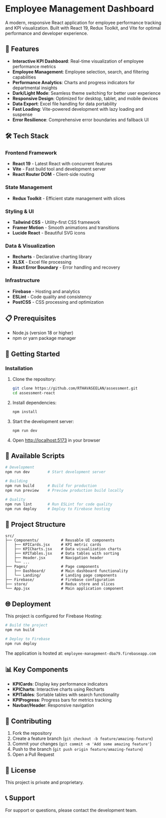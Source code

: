 # Employee Management Dashboard

A modern, responsive React application for employee performance tracking and KPI visualization. Built with React 19, Redux Toolkit, and Vite for optimal performance and developer experience.

## 🚀 Features

- **Interactive KPI Dashboard**: Real-time visualization of employee performance metrics
- **Employee Management**: Employee selection, search, and filtering capabilities
- **Performance Analytics**: Charts and progress indicators for departmental insights
- **Dark/Light Mode**: Seamless theme switching for better user experience
- **Responsive Design**: Optimized for desktop, tablet, and mobile devices
- **Data Export**: Excel file handling for data portability
- **Fast Loading**: Vite-powered development with lazy loading and suspense
- **Error Resilience**: Comprehensive error boundaries and fallback UI

## 🛠 Tech Stack

### Frontend Framework
- **React 19** - Latest React with concurrent features
- **Vite** - Fast build tool and development server
- **React Router DOM** - Client-side routing

### State Management
- **Redux Toolkit** - Efficient state management with slices

### Styling & UI
- **Tailwind CSS** - Utility-first CSS framework
- **Framer Motion** - Smooth animations and transitions
- **Lucide React** - Beautiful SVG icons

### Data & Visualization
- **Recharts** - Declarative charting library
- **XLSX** - Excel file processing
- **React Error Boundary** - Error handling and recovery

### Infrastructure
- **Firebase** - Hosting and analytics
- **ESLint** - Code quality and consistency
- **PostCSS** - CSS processing and optimization

## 📋 Prerequisites

- Node.js (version 18 or higher)
- npm or yarn package manager

## 🚀 Getting Started

### Installation

1. Clone the repository:
   ```bash
   git clone https://github.com/RTHAVASEELAN/assessment.git
   cd assessment-react
   ```

2. Install dependencies:
   ```bash
   npm install
   ```

3. Start the development server:
   ```bash
   npm run dev
   ```

4. Open [http://localhost:5173](http://localhost:5173) in your browser

## 📜 Available Scripts

```bash
# Development
npm run dev        # Start development server

# Building
npm run build      # Build for production
npm run preview    # Preview production build locally

# Quality
npm run lint       # Run ESLint for code quality
npm run deploy     # Deploy to Firebase hosting
```

## 🔧 Project Structure

```
src/
├── Components/          # Reusable UI components
│   ├── KPICards.jsx     # KPI metric cards
│   ├── KPICharts.jsx    # Data visualization charts
│   ├── KPITables.jsx    # Data tables with sorting
│   ├── Header.jsx       # Navigation header
│   └── ...
├── Pages/               # Page components
│   ├── Dashboard/       # Main dashboard functionality
│   └── Landing/         # Landing page components
├── Firebase/            # Firebase configuration
├── store/               # Redux store and slices
└── App.jsx              # Main application component
```

## 🌐 Deployment

This project is configured for Firebase Hosting:

```bash
# Build the project
npm run build

# Deploy to Firebase
npm run deploy
```

The application is hosted at: `employee-management-dba79.firebaseapp.com`

## 📊 Key Components

- **KPICards**: Display key performance indicators
- **KPICharts**: Interactive charts using Recharts
- **KPITables**: Sortable tables with search functionality
- **KPIProgress**: Progress bars for metrics tracking
- **Navbar/Header**: Responsive navigation

## 🤝 Contributing

1. Fork the repository
2. Create a feature branch (`git checkout -b feature/amazing-feature`)
3. Commit your changes (`git commit -m 'Add some amazing feature'`)
4. Push to the branch (`git push origin feature/amazing-feature`)
5. Open a Pull Request

## 📄 License

This project is private and proprietary.

## 📞 Support

For support or questions, please contact the development team.
